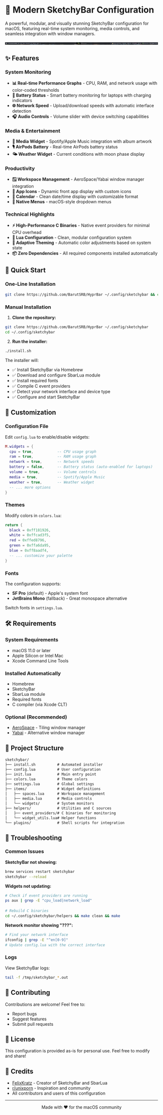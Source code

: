 # 🎨 Modern SketchyBar Configuration

A powerful, modular, and visually stunning SketchyBar configuration for macOS, featuring real-time system monitoring, media controls, and seamless integration with window managers.

![SketchyBar Preview](screenshot/preview.png)

## ✨ Features

### System Monitoring
- **📊 Real-time Performance Graphs** - CPU, RAM, and network usage with color-coded thresholds
- **🔋 Battery Status** - Smart battery monitoring for laptops with charging indicators
- **🌐 Network Speed** - Upload/download speeds with automatic interface detection
- **🎧 Audio Controls** - Volume slider with device switching capabilities

### Media & Entertainment
- **🎵 Media Widget** - Spotify/Apple Music integration with album artwork
- **🎙️ AirPods Battery** - Real-time AirPods battery status
- **🌤️ Weather Widget** - Current conditions with moon phase display

### Productivity
- **🪟 Workspace Management** - AeroSpace/Yabai window manager integration
- **📱 App Icons** - Dynamic front app display with custom icons
- **📅 Calendar** - Clean date/time display with customizable format
- **🍎 Native Menus** - macOS-style dropdown menus

### Technical Highlights
- **⚡ High-Performance C Binaries** - Native event providers for minimal CPU overhead
- **🔧 Lua Configuration** - Clean, modular configuration system
- **🎨 Adaptive Theming** - Automatic color adjustments based on system state
- **📦 Zero Dependencies** - All required components installed automatically

## 🚀 Quick Start

### One-Line Installation

```bash
git clone https://github.com/BarutSRB/HyprBar ~/.config/sketchybar && cd ~/.config/sketchybar && ./install.sh
```

### Manual Installation

1. **Clone the repository:**
```bash
git clone https://github.com/BarutSRB/HyprBar ~/.config/sketchybar
cd ~/.config/sketchybar
```

2. **Run the installer:**
```bash
./install.sh
```

The installer will:
- ✅ Install SketchyBar via Homebrew
- ✅ Download and configure SbarLua module
- ✅ Install required fonts
- ✅ Compile C event providers
- ✅ Detect your network interface and device type
- ✅ Configure and start SketchyBar

## 🎨 Customization

### Configuration File

Edit `config.lua` to enable/disable widgets:

```lua
M.widgets = {
  cpu = true,           -- CPU usage graph
  ram = true,           -- RAM usage graph
  network = true,       -- Network speeds
  battery = false,      -- Battery status (auto-enabled for laptops)
  volume = true,        -- Volume controls
  media = true,         -- Spotify/Apple Music
  weather = true,       -- Weather widget
  -- ... more options
}
```

### Themes

Modify colors in `colors.lua`:
```lua
return {
  black = 0xff181926,
  white = 0xffcad3f5,
  red = 0xffed8796,
  green = 0xffa6da95,
  blue = 0xff8aadf4,
  -- ... customize your palette
}
```

### Fonts

The configuration supports:
- **SF Pro** (default) - Apple's system font
- **JetBrains Mono** (fallback) - Great monospace alternative

Switch fonts in `settings.lua`.

## 🛠️ Requirements

### System Requirements
- macOS 11.0 or later
- Apple Silicon or Intel Mac
- Xcode Command Line Tools

### Installed Automatically
- Homebrew
- SketchyBar
- SbarLua module
- Required fonts
- C compiler (via Xcode CLT)

### Optional (Recommended)
- [AeroSpace](https://github.com/nikitabobko/AeroSpace) - Tiling window manager
- [Yabai](https://github.com/koekeishiya/yabai) - Alternative window manager

## 📁 Project Structure

```
sketchybar/
├── install.sh          # Automated installer
├── config.lua          # User configuration
├── init.lua            # Main entry point
├── colors.lua          # Theme colors
├── settings.lua        # Global settings
├── items/              # Widget definitions
│   ├── spaces.lua      # Workspace management
│   ├── media.lua       # Media controls
│   └── widgets/        # System monitors
├── helpers/            # Utilities and C sources
│   ├── event_providers/# C binaries for monitoring
│   └── widget_utils.lua# Helper functions
└── plugins/            # Shell scripts for integration
```

## 🔧 Troubleshooting

### Common Issues

**SketchyBar not showing:**
```bash
brew services restart sketchybar
sketchybar --reload
```

**Widgets not updating:**
```bash
# Check if event providers are running
ps aux | grep -E "cpu_load|network_load"

# Rebuild C binaries
cd ~/.config/sketchybar/helpers && make clean && make
```

**Network monitor showing "???":**
```bash
# Find your network interface
ifconfig | grep -E "^en[0-9]"
# Update config.lua with the correct interface
```

### Logs

View SketchyBar logs:
```bash
tail -f /tmp/sketchybar_*.out
```

## 🤝 Contributing

Contributions are welcome! Feel free to:
- Report bugs
- Suggest features
- Submit pull requests

## 📝 License

This configuration is provided as-is for personal use. Feel free to modify and share!

## 🙏 Credits

- [FelixKratz](https://github.com/FelixKratz) - Creator of SketchyBar and SbarLua
- [r/unixporn](https://reddit.com/r/unixporn) - Inspiration and community
- All contributors and users of this configuration

---

<div align="center">
Made with ❤️ for the macOS community
</div>